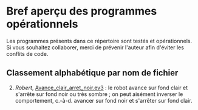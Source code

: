 # Bref aperçu des programmes opérationnels
Les programmes présents dans ce répertoire sont testés et opérationnels. Si vous souhaitez collaborer, merci de prévenir l'auteur afin d'éviter les conflits de code.

## Classement alphabétique par nom de fichier

2. _Robert_, [Avance\_clair\_arret_noir.ev3](https://github.com/TechiesLab/mindstorm/blob/master/programmes/Avance_clair_arret_noir.ev3)&nbsp;: le robot avance sur fond clair et s'arrête sur fond noir ou très sombre&nbsp;; on peut aisément inverser le comportement, c.-à-d. avancer sur fond noir et s'arrêter sur fond clair.
